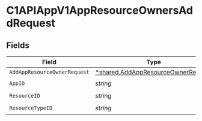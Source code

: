 # C1APIAppV1AppResourceOwnersAddRequest


## Fields

| Field                                                                                          | Type                                                                                           | Required                                                                                       | Description                                                                                    |
| ---------------------------------------------------------------------------------------------- | ---------------------------------------------------------------------------------------------- | ---------------------------------------------------------------------------------------------- | ---------------------------------------------------------------------------------------------- |
| `AddAppResourceOwnerRequest`                                                                   | [*shared.AddAppResourceOwnerRequest](../../../pkg/models/shared/addappresourceownerrequest.md) | :heavy_minus_sign:                                                                             | N/A                                                                                            |
| `AppID`                                                                                        | *string*                                                                                       | :heavy_check_mark:                                                                             | N/A                                                                                            |
| `ResourceID`                                                                                   | *string*                                                                                       | :heavy_check_mark:                                                                             | N/A                                                                                            |
| `ResourceTypeID`                                                                               | *string*                                                                                       | :heavy_check_mark:                                                                             | N/A                                                                                            |